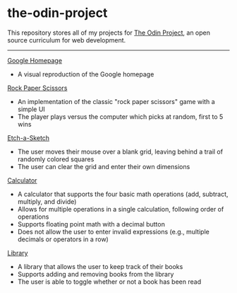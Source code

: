 # the-odin-project

This repository stores all of my projects for [The Odin Project](https://www.theodinproject.com/), an open source curriculum for web development.

---

[Google Homepage](https://jztang.github.io/the-odin-project/google-homepage/)
- A visual reproduction of the Google homepage

[Rock Paper Scissors](https://jztang.github.io/the-odin-project/rock-paper-scissors/)
- An implementation of the classic "rock paper scissors" game with a simple UI
- The player plays versus the computer which picks at random, first to 5 wins

[Etch-a-Sketch](https://jztang.github.io/the-odin-project/etch-a-sketch/)
- The user moves their mouse over a blank grid, leaving behind a trail of randomly colored squares
- The user can clear the grid and enter their own dimensions

[Calculator](https://jztang.github.io/the-odin-project/calculator/)
- A calculator that supports the four basic math operations (add, subtract, multiply, and divide)
- Allows for multiple operations in a single calculation, following order of operations
- Supports floating point math with a decimal button
- Does not allow the user to enter invalid expressions (e.g., multiple decimals or operators in a row)

[Library](https://jztang.github.io/the-odin-project/library/)
- A library that allows the user to keep track of their books
- Supports adding and removing books from the library
- The user is able to toggle whether or not a book has been read